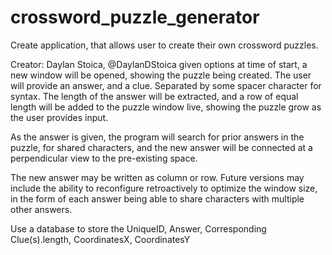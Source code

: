 # crossword_puzzle_generator
Create application, that allows user to create their own crossword puzzles.

Creator: Daylan Stoica,   @DaylanDStoica
given options at time of start, a new window will be opened, showing the puzzle being created.
The user will provide an answer, and a clue. Separated by some spacer character for syntax.
The length of the answer will be extracted, and a row of equal length will be added to the puzzle window live, showing the puzzle grow as the user provides input. 

As the answer is given, the program will search for prior answers in the puzzle, for shared characters, and the new answer will be connected at a perpendicular view to the pre-existing space. 

The new answer may be written as column or row.
Future versions may include the ability to reconfigure retroactively to optimize the window size, in the form of each answer being able to share characters with multiple other answers.

Use a database to store the UniqueID, Answer, Corresponding Clue(s).length, CoordinatesX, CoordinatesY
